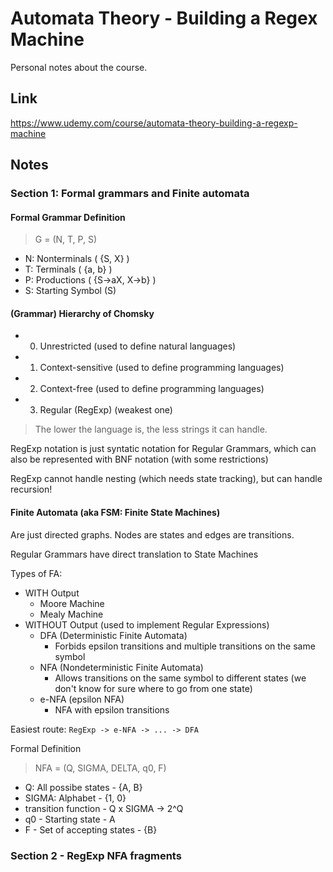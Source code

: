 # Automata Theory - Building a Regex Machine

Personal notes about the course.

## Link

https://www.udemy.com/course/automata-theory-building-a-regexp-machine

## Notes

### Section 1: Formal grammars and Finite automata

#### Formal Grammar Definition

> G = (N, T, P, S)

- N: Nonterminals ( {S, X} )
- T: Terminals ( {a, b} )
- P: Productions ( {S->aX, X->b} )
- S: Starting Symbol (S)

#### (Grammar) Hierarchy of Chomsky

- 0. Unrestricted (used to define natural languages)
- 1. Context-sensitive (used to define programming languages)
- 2. Context-free (used to define programming languages)
- 3. Regular (RegExp) (weakest one)

>  The lower the language is, the less strings it can handle.

RegExp notation is just syntatic notation for Regular Grammars, which can also be represented with BNF notation (with some restrictions)

RegExp cannot handle nesting (which needs state tracking), but can handle recursion!

#### Finite Automata (aka FSM: Finite State Machines)

Are just directed graphs. Nodes are states and edges are transitions.

Regular Grammars have direct translation to State Machines

Types of FA:

- WITH Output
  - Moore Machine
  - Mealy Machine
- WITHOUT Output (used to implement Regular Expressions)
  - DFA (Deterministic Finite Automata)
    - Forbids epsilon transitions and multiple transitions on the same symbol
  - NFA (Nondeterministic Finite Automata)
    - Allows transitions on the same symbol to different states (we don't know for sure where to go from one state)
  - e-NFA (epsilon NFA)
    - NFA with epsilon transitions

Easiest route: `RegExp -> e-NFA -> ... -> DFA`

Formal Definition

> NFA = (Q, SIGMA, DELTA, q0, F)

- Q: All possibe states - {A, B}
- SIGMA: Alphabet - {1, 0}
- transition function - Q x SIGMA -> 2^Q
- q0 - Starting state - A
- F - Set of accepting states - {B}

### Section 2 - RegExp NFA fragments


